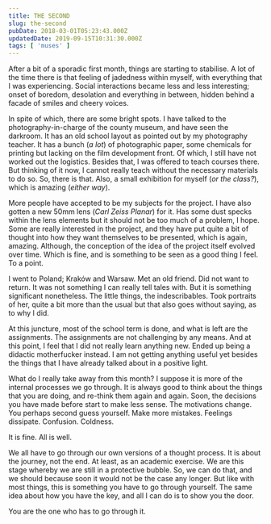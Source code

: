 ```yaml
---
title: THE SECOND
slug: the-second
pubDate: 2018-03-01T05:23:43.000Z
updatedDate: 2019-09-15T10:31:30.000Z
tags: [ 'muses' ]
---
```


After a bit of a sporadic first month, things are starting to stabilise. A lot of the time there is that feeling of jadedness within myself, with everything that I was experiencing. Social interactions became less and less interesting; onset of boredom, desolation and everything in between, hidden behind a facade of smiles and cheery voices.

In spite of which, there are some bright spots. I have talked to the photography-in-charge of the county museum, and have seen the darkroom. It has an old school layout as pointed out by my photography teacher. It has a bunch (*a lot*) of photographic paper, some chemicals for printing but lacking on the film development front. Of which, I still have not worked out the logistics. Besides that, I was offered to teach courses there. But thinking of it now, I cannot really teach without the necessary materials to do so. So, there is that. Also, a small exhibition for myself (*or the class?*), which is amazing (*either way*).

More people have accepted to be my subjects for the project. I have also gotten a new 50mm lens (*Carl Zeiss Planar*) for it. Has some dust specks within the lens elements but it should not be too much of a problem, I hope. Some are really interested in the project, and they have put quite a bit of thought into how they want themselves to be presented, which is again, amazing. Although, the conception of the idea of the project itself evolved over time. Which is fine, and is something to be seen as a good thing I feel. To a point.

I went to Poland; Kraków and Warsaw. Met an old friend. Did not want to return. It was not something I can really tell tales with. But it is something significant nonetheless. The little things, the indescribables. Took portraits of her, quite a bit more than the usual but that also goes without saying, as to why I did.

At this juncture, most of the school term is done, and what is left are the assignments. The assignments are not challenging by any means. And at this point, I feel that I did not really learn anything new. Ended up being a didactic motherfucker instead. I am not getting anything useful yet besides the things that I have already talked about in a positive light.

What do I really take away from this month? I suppose it is more of the internal processes we go through. It is always good to think about the things that you are doing, and re-think them again and again. Soon, the decisions you have made before start to make less sense. The motivations change. You perhaps second guess yourself. Make more mistakes. Feelings dissipate. Confusion. Coldness.

It is fine. All is well.

We all have to go through our own versions of a thought process. It is about the journey, not the end. At least, as an academic exercise. We are this stage whereby we are still in a protective bubble. So, we can do that, and we should because soon it would not be the case any longer. But like with most things, this is something you have to go through yourself. The same idea about how you have the key, and all I can do is to show you the door.

You are the one who has to go through it.
